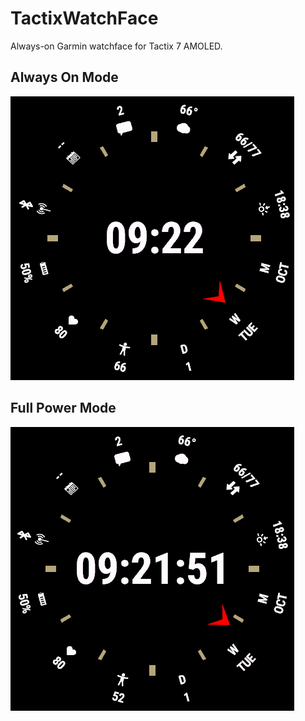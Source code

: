 # TactixWatchFace

Always-on Garmin watchface for Tactix 7 AMOLED.

## Always On Mode

![always_on_mode.png](doc/always_on_mode.png)

## Full Power Mode

![full_power_mode.png](doc/full_power_mode.png)
